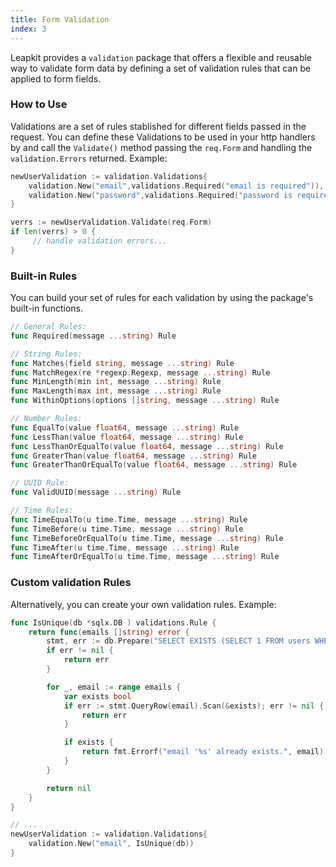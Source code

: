 ```yaml
---
title: Form Validation
index: 3
---
```


Leapkit provides a `validation` package that offers a flexible and reusable way to validate form data by defining a set of validation rules that can be applied to form fields.

### How to Use

Validations are a set of rules stablished for different fields passed in the request. You can define these Validations to be used in your http handlers by and call the `Validate()` method passing the `req.Form` and handling the `validation.Errors` returned. Example:

```go
newUserValidation := validation.Validations{
	validation.New("email",validations.Required("email is required")),
	validation.New("password",validations.Required("password is required")),
}

verrs := newUserValidation.Validate(req.Form)
if len(verrs) > 0 {
	 // handle validation errors...
}
```

### Built-in Rules

You can build your set of rules for each validation by using the package's built-in functions.

```go
// General Rules:
func Required(message ...string) Rule

// String Rules:
func Matches(field string, message ...string) Rule
func MatchRegex(re *regexp.Regexp, message ...string) Rule
func MinLength(min int, message ...string) Rule
func MaxLength(max int, message ...string) Rule
func WithinOptions(options []string, message ...string) Rule

// Number Rules:
func EqualTo(value float64, message ...string) Rule
func LessThan(value float64, message ...string) Rule
func LessThanOrEqualTo(value float64, message ...string) Rule
func GreaterThan(value float64, message ...string) Rule
func GreaterThanOrEqualTo(value float64, message ...string) Rule

// UUID Rule:
func ValidUUID(message ...string) Rule

// Time Rules:
func TimeEqualTo(u time.Time, message ...string) Rule
func TimeBefore(u time.Time, message ...string) Rule
func TimeBeforeOrEqualTo(u time.Time, message ...string) Rule
func TimeAfter(u time.Time, message ...string) Rule
func TimeAfterOrEqualTo(u time.Time, message ...string) Rule
```

### Custom validation Rules

Alternatively, you can create your own validation rules. Example:

```go
func IsUnique(db *sqlx.DB ) validations.Rule {
   	return func(emails []string) error {
  		stmt, err := db.Prepare("SELECT EXISTS (SELECT 1 FROM users WHERE email = $1)")
  		if err != nil {
 			return err
  		}

  		for _, email := range emails {
 			var exists bool
 			if err := stmt.QueryRow(email).Scan(&exists); err != nil {
				return err
 			}

 			if exists {
				return fmt.Errorf("email '%s' already exists.", email)
 			}
  		}

  		return nil
   	}
}

// ...
newUserValidation := validation.Validations{
	validation.New("email", IsUnique(db))
}
```
